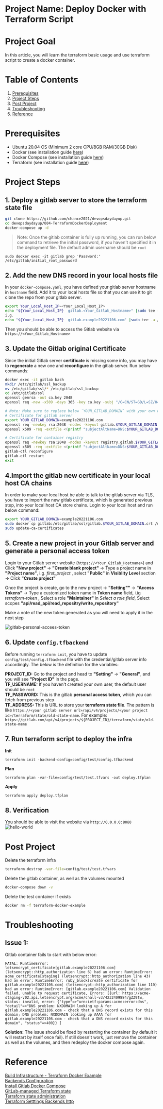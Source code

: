 # Project Name: Deploy Docker with Terraform Script

# Project Goal
In this article, you will learn the terraform basic usage and use terraform script to create a docker container.

# Table of Contents
1. [Prerequisites](#prerequisites)
2. [Project Steps](#project_steps)
3. [Post Project](#post_project)
4. [Troubleshooting](#troubleshooting)
5. [Reference](#reference)

# <a name="prerequisites">Prerequisites</a>
- Ubuntu 20.04 OS (Minimum 2 core CPU/8GB RAM/30GB Disk)
- Docker (see installation guide [here](https://docs.docker.com/get-docker/))
- Docker Compose (see installation guide [here](https://docs.docker.com/compose/install/))
- Terraform (see installation guide [here](https://developer.hashicorp.com/terraform/tutorials/aws-get-started/install-cli))

# <a name="project_steps">Project Steps</a>

## 1. Deploy a gitlab server to store the terraform state file
```bash
git clone https://github.com/chance2021/devopsdaydayup.git
cd devopsdaydayup/004-TerraformDockerDeployment
docker-compose up -d

```
> Note: Once the gitlab container is fully up running, you can run below command to retrieve the initial password, if you haven't specified it in the deployment file. The default admin username should be `root`
```
sudo docker exec -it gitlab grep 'Password:' /etc/gitlab/initial_root_password
```

## 2. Add the new DNS record in your local hosts file
In your `docker-compose.yaml`, you have defined your gitlab server hostname in `hostname` field. Add it to your local hosts file so that you can use it to git clone the repo from your gitlab server.

```bash
export Your_Local_Host_IP=<Your_Local_Host_IP>
echo "${Your_Local_Host_IP}  gitlab.<Your_Gitlab_Hostname>" |sudo tee -a /etc/hosts
i.g.
echo "${Your_Local_Host_IP}  gitlab.example20221106.com" |sudo tee -a /etc/hosts
```
Then you should be able to access the Gitlab website via `https://<Your_Gitlab_Hostname>`

## 3. Update the Gitlab original Certificate
Since the initial Gitlab server **certificate** is missing some info, you may have to **regenerate** a new one and **reconfigure** in the gitlab server. Run below commands:
```bash
docker exec -it gitlab bash
mkdir /etc/gitlab/ssl_backup
mv /etc/gitlab/ssl/* /etc/gitlab/ssl_backup
cd /etc/gitlab/ssl
openssl genrsa -out ca.key 2048
openssl req -new -x509 -days 365 -key ca.key -subj "/C=CN/ST=GD/L=SZ/O=Acme, Inc./CN=Acme Root CA" -out ca.crt

# Note: Make sure to replace below `YOUR_GITLAB_DOMAIN` with your own domain name. For example, example20221106.com.
# Certificate for gitlab server
export YOUR_GITLAB_DOMAIN=example20221106.com
openssl req -newkey rsa:2048 -nodes -keyout gitlab.$YOUR_GITLAB_DOMAIN.key -subj "/C=CN/ST=GD/L=SZ/O=Acme, Inc./CN=*.$YOUR_GITLAB_DOMAIN" -out gitlab.$YOUR_GITLAB_DOMAIN.csr
openssl x509 -req -extfile <(printf "subjectAltName=DNS:$YOUR_GITLAB_DOMAIN,DNS:gitlab.$YOUR_GITLAB_DOMAIN") -days 365 -in gitlab.$YOUR_GITLAB_DOMAIN.csr -CA ca.crt -CAkey ca.key -CAcreateserial -out gitlab.$YOUR_GITLAB_DOMAIN.crt

# Certificate for container registry
openssl req -newkey rsa:2048 -nodes -keyout registry.gitlab.$YOUR_GITLAB_DOMAIN.key -subj "/C=CN/ST=GD/L=SZ/O=Acme, Inc./CN=*.$YOUR_GITLAB_DOMAIN" -out registry.gitlab.$YOUR_GITLAB_DOMAIN.csr
openssl x509 -req -extfile <(printf "subjectAltName=DNS:$YOUR_GITLAB_DOMAIN,DNS:gitlab.$YOUR_GITLAB_DOMAIN,DNS:registry.gitlab.$YOUR_GITLAB_DOMAIN") -days 365 -in registry.gitlab.$YOUR_GITLAB_DOMAIN.csr -CA ca.crt -CAkey ca.key -CAcreateserial -out registry.gitlab.$YOUR_GITLAB_DOMAIN.crt
gitlab-ctl reconfigure
gitlab-ctl restart
exit
```
## 4.Import the gitlab new certificate in your local host CA chains
In order to make your local host be able to talk to the gitlab server via TLS, you have to import the new gitlab certificate, which is generated previous step, into your local host CA store chains. Login to your local host and run below command:
```bash
export YOUR_GITLAB_DOMAIN=example20221106.com
sudo docker cp gitlab:/etc/gitlab/ssl/gitlab.$YOUR_GITLAB_DOMAIN.crt /usr/local/share/ca-certificates/
sudo update-ca-certificates
```

## 5. Create a new project in your Gitlab server and generate a personal access token
Login to your Gitlab server website (`https://<Your_Gitlab_Hostname>`) and Click **"New project"** -> **"Create blank project"** -> Type a project name in **"Project name"**, i.g. *first_project*  , select **"Public"** in **Visiblity Level** section -> Click **"Create project"** </br>

Once the project is create, go to the new project -> **"Setting""** -> **"Access Tokens"** -> Type a customized token name in **Token name** field, i.ig  *terraform-token* , Select a role **"Maintainer"** in *Select a role field*, Select scopes **"api/read_api/read_repositry/write_repository"** </br>

Make a note of the new token generated as you will need to apply it in the next step

![gitlab-personal-accees-token](images/gitlab-personal-accees-token.png)

## 6. Update `config.tfbackend`
Before running `terraform init`, you have to update `config/test/config.tfbackend` file with the credential/gitlab server info accordingly. The below is the definition for the variables:</br>

**PROJECT_ID:** Go to the project and head to **"Setting"** -> **"General"**, and you will see **"Project ID"** in the page. </br>
**TF_USERNAME:** If you haven't created your own user, the default user should be `root` </br>
**TF_PASSWORD:** This is the gitlab **personal access token**, which you can fetch from previous step </br>
**TF_ADDRESS:** This is URL to store your **terraform state file**. The pattern is like `https://<your gitlab server url>/api/v4/projects/<your project id>/terraform/state/old-state-name`. For example: 
`https://gitlab.com/api/v4/projects/${PROJECT_ID}/terraform/state/old-state-name`

## 7. Run terraform script to deploy the infra
**Init**
```
terraform init -backend-config=config/test/config.tfbackend
```
**Plan**
```
terraform plan -var-file=config/test/test.tfvars -out deploy.tfplan
```
**Apply**
```
terraform apply deploy.tfplan
```

## 8. Verification
You should be able to visit the website via `http://0.0.0.0:8080`
![hello-world](images/hello-world.png)


# <a name="post_project">Post Project</a>
Delete the terraform infra
```bash
terraform destroy -var-file=config/test/test.tfvars 
```
Delete the gitlab container, as well as the volumes mounted
```bash
docker-compose down -v
```
Delete the test container if exists
```bash
docker rm -f terraform-docker-example
```


# <a name="troubleshooting">Troubleshooting</a>
## Issue 1:
Gitlab container fails to start with below error:
```
FATAL: RuntimeError: letsencrypt_certificate[gitlab.example20221106.com] (letsencrypt::http_authorization line 6) had an error: RuntimeError: acme_certificate[staging] (letsencrypt::http_authorization line 43) had an error: RuntimeError: ruby_block[create certificate for gitlab.example20221106.com] (letsencrypt::http_authorization line 110) had an error: RuntimeError: [gitlab.example20221106.com] Validation failed, unable to request certificate, Errors: [{url: https://acme-staging-v02.api.letsencrypt.org/acme/chall-v3/4232409884/gZZ9tw, status: invalid, error: {"type"=>"urn:ietf:params:acme:error:dns", "detail"=>"DNS problem: NXDOMAIN looking up A for gitlab.example20221106.com - check that a DNS record exists for this domain; DNS problem: NXDOMAIN looking up AAAA for gitlab.example20221106.com - check that a DNS record exists for this domain", "status"=>400}} ]

```
**Solution:**
The issue should be fixed by restarting the container (by default it will restart by itself once fail). If still doesn't work, just remove the container as well as the volumes, and then redeploy the docker compose again.

# <a name="reference">Reference</a>
[Build Infrastructure - Terraform Docker Example](https://developer.hashicorp.com/terraform/tutorials/docker-get-started/docker-build) </br>
[Backends Configuration](https://developer.hashicorp.com/terraform/language/settings/backends/configuration)</br>
[Install Gitlab Docker Compose](https://docs.gitlab.com/ee/install/docker.html)</br>
[GitLab-managed Terraform state](https://docs.gitlab.com/ee/user/infrastructure/iac/terraform_state.html)</br>
[Terraform state administration](https://docs.gitlab.com/ee/administration/terraform_state.html)</br>
[Terraform Setttings Backends http](https://developer.hashicorp.com/terraform/language/settings/backends/http)</br>
